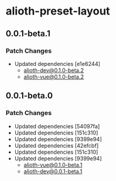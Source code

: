# alioth-preset-layout

## 0.0.1-beta.1

### Patch Changes

- Updated dependencies [e1e6244]
  - alioth-dev@0.1.0-beta.2
  - alioth-vue@0.1.0-beta.2

## 0.0.1-beta.0

### Patch Changes

- Updated dependencies [54097fa]
- Updated dependencies [151c310]
- Updated dependencies [9399e94]
- Updated dependencies [42efcbf]
- Updated dependencies [151c310]
- Updated dependencies [9399e94]
  - alioth-vue@0.1.0-beta.1
  - alioth-dev@0.0.1-beta.1
